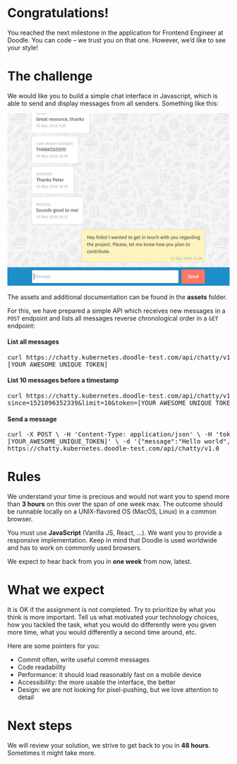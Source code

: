 # Congratulations!
You reached the next milestone in the application for Frontend Engineer at Doodle. You can code – we trust you on 
that one. However, we’d like to see your style!

# The challenge
We would like you to build a simple chat interface in Javascript, which is able to send and display messages from 
all senders. Something like this:

![chat](./chat.png)

The assets and additional documentation can be found in the **assets** folder.

For this, we have prepared a simple API which receives new messages in a `POST` endpoint
and lists all messages reverse chronological order in a `GET` endpoint:

#### List all messages
<pre>
curl https://chatty.kubernetes.doodle-test.com/api/chatty/v1.0/?token=
[YOUR_AWESOME_UNIQUE_TOKEN]
</pre>

#### List 10 messages before a timestamp
<pre>
curl https://chatty.kubernetes.doodle-test.com/api/chatty/v1.0/?
since=1521096352339&limit=10&token=[YOUR_AWESOME_UNIQUE_TOKEN]
</pre>

#### Send a message
<pre>
curl -X POST \ -H 'Content-Type: application/json' \ -H 'token:
[YOUR_AWESOME_UNIQUE_TOKEN]' \ -d '{"message":"Hello world","author":"Tom"}' \
https://chatty.kubernetes.doodle-test.com/api/chatty/v1.0
</pre>

# Rules
We understand your time is precious and would not want you to spend more than **3 hours** on this over the span of one 
week max. The outcome should be runnable locally on a UNIX-flavored OS (MacOS, Linux) in a common browser.

You must use **JavaScript** (Vanilla JS, React, ...). We want you to provide a responsive
implementation. Keep in mind that Doodle is used worldwide and has to work on commonly
used browsers.

We expect to hear back from you in **one week** from now, latest.

# What we expect
It is OK if the assignment is not completed. Try to prioritize by what you think is more
important. Tell us what motivated your technology choices, how you tackled the task, what
you would do differently were you given more time, what you would differently a second time
around, etc.

Here are some pointers for you:

* Commit often, write useful commit messages
* Code readability
* Performance: it should load reasonably fast on a mobile device
* Accessibility: the more usable the interface, the better
* Design: we are not looking for pixel-pushing, but we love attention to detail

# Next steps
We will review your solution, we strive to get back to you in **48 hours**. Sometimes it might take more.
